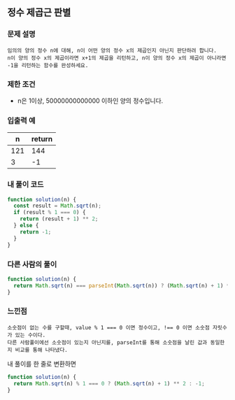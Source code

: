 ## 정수 제곱근 판별

### 문제 설명

```
임의의 양의 정수 n에 대해, n이 어떤 양의 정수 x의 제곱인지 아닌지 판단하려 합니다.
n이 양의 정수 x의 제곱이라면 x+1의 제곱을 리턴하고, n이 양의 정수 x의 제곱이 아니라면 -1을 리턴하는 함수를 완성하세요.
```

### 제한 조건

- n은 1이상, 50000000000000 이하인 양의 정수입니다.

### 입출력 예

| n   | return |
| --- | ------ |
| 121 | 144    |
| 3   | -1     |

### 내 풀이 코드

```javascript
function solution(n) {
  const result = Math.sqrt(n);
  if (result % 1 === 0) {
    return (result + 1) ** 2;
  } else {
    return -1;
  }
}
```

### 다른 사람의 풀이

```javascript
function solution(n) {
  return Math.sqrt(n) === parseInt(Math.sqrt(n)) ? (Math.sqrt(n) + 1) ** 2 : -1;
}
```

### 느낀점

```
소숫점이 없는 수를 구할때, value % 1 === 0 이면 정수이고, !== 0 이면 소숫점 자릿수가 있는 수이다.
다른 사람풀이에선 소숫점이 있는지 아닌지를, parseInt를 통해 소숫점을 날린 값과 동일한지 비교를 통해 나타냈다.
```

내 풀이를 한 줄로 변환하면

```javascript
function solution(n) {
  return Math.sqrt(n) % 1 === 0 ? (Math.sqrt(n) + 1) ** 2 : -1;
}
```
